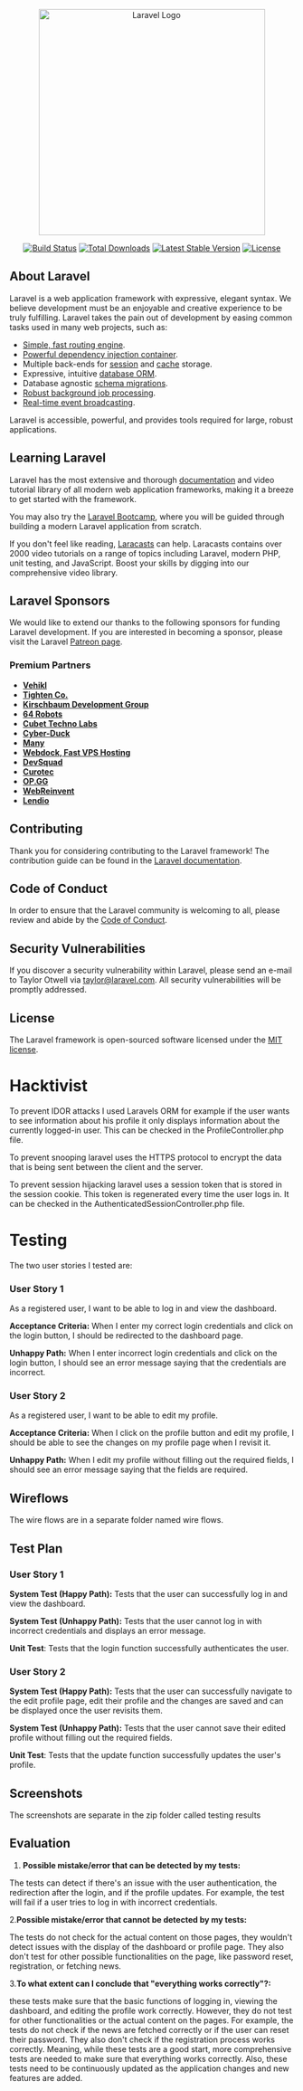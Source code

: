 <p align="center"><a href="https://laravel.com" target="_blank"><img src="https://raw.githubusercontent.com/laravel/art/master/logo-lockup/5%20SVG/2%20CMYK/1%20Full%20Color/laravel-logolockup-cmyk-red.svg" width="400" alt="Laravel Logo"></a></p>

<p align="center">
<a href="https://github.com/laravel/framework/actions"><img src="https://github.com/laravel/framework/workflows/tests/badge.svg" alt="Build Status"></a>
<a href="https://packagist.org/packages/laravel/framework"><img src="https://img.shields.io/packagist/dt/laravel/framework" alt="Total Downloads"></a>
<a href="https://packagist.org/packages/laravel/framework"><img src="https://img.shields.io/packagist/v/laravel/framework" alt="Latest Stable Version"></a>
<a href="https://packagist.org/packages/laravel/framework"><img src="https://img.shields.io/packagist/l/laravel/framework" alt="License"></a>
</p>

## About Laravel

Laravel is a web application framework with expressive, elegant syntax. We believe development must be an enjoyable and creative experience to be truly fulfilling. Laravel takes the pain out of development by easing common tasks used in many web projects, such as:

- [Simple, fast routing engine](https://laravel.com/docs/routing).
- [Powerful dependency injection container](https://laravel.com/docs/container).
- Multiple back-ends for [session](https://laravel.com/docs/session) and [cache](https://laravel.com/docs/cache) storage.
- Expressive, intuitive [database ORM](https://laravel.com/docs/eloquent).
- Database agnostic [schema migrations](https://laravel.com/docs/migrations).
- [Robust background job processing](https://laravel.com/docs/queues).
- [Real-time event broadcasting](https://laravel.com/docs/broadcasting).

Laravel is accessible, powerful, and provides tools required for large, robust applications.

## Learning Laravel

Laravel has the most extensive and thorough [documentation](https://laravel.com/docs) and video tutorial library of all modern web application frameworks, making it a breeze to get started with the framework.

You may also try the [Laravel Bootcamp](https://bootcamp.laravel.com), where you will be guided through building a modern Laravel application from scratch.

If you don't feel like reading, [Laracasts](https://laracasts.com) can help. Laracasts contains over 2000 video tutorials on a range of topics including Laravel, modern PHP, unit testing, and JavaScript. Boost your skills by digging into our comprehensive video library.

## Laravel Sponsors

We would like to extend our thanks to the following sponsors for funding Laravel development. If you are interested in becoming a sponsor, please visit the Laravel [Patreon page](https://patreon.com/taylorotwell).

### Premium Partners

- **[Vehikl](https://vehikl.com/)**
- **[Tighten Co.](https://tighten.co)**
- **[Kirschbaum Development Group](https://kirschbaumdevelopment.com)**
- **[64 Robots](https://64robots.com)**
- **[Cubet Techno Labs](https://cubettech.com)**
- **[Cyber-Duck](https://cyber-duck.co.uk)**
- **[Many](https://www.many.co.uk)**
- **[Webdock, Fast VPS Hosting](https://www.webdock.io/en)**
- **[DevSquad](https://devsquad.com)**
- **[Curotec](https://www.curotec.com/services/technologies/laravel/)**
- **[OP.GG](https://op.gg)**
- **[WebReinvent](https://webreinvent.com/?utm_source=laravel&utm_medium=github&utm_campaign=patreon-sponsors)**
- **[Lendio](https://lendio.com)**

## Contributing

Thank you for considering contributing to the Laravel framework! The contribution guide can be found in the [Laravel documentation](https://laravel.com/docs/contributions).

## Code of Conduct

In order to ensure that the Laravel community is welcoming to all, please review and abide by the [Code of Conduct](https://laravel.com/docs/contributions#code-of-conduct).

## Security Vulnerabilities

If you discover a security vulnerability within Laravel, please send an e-mail to Taylor Otwell via [taylor@laravel.com](mailto:taylor@laravel.com). All security vulnerabilities will be promptly addressed.

## License

The Laravel framework is open-sourced software licensed under the [MIT license](https://opensource.org/licenses/MIT).


# Hacktivist

To prevent IDOR attacks I used Laravels ORM for example if the user wants to see information about his profile it only displays information
about the currently logged-in user. This can be checked in the ProfileController.php file. 

To prevent snooping laravel uses the HTTPS protocol to encrypt the data that is being sent between the client and the server.

To prevent session hijacking laravel uses a session token that is stored in the session cookie. This token is regenerated every time the user logs in. It can be checked in the AuthenticatedSessionController.php file.

# Testing

The two user stories I tested are:

### User Story 1

As a registered user, I want to be able to log in and view the dashboard.

**Acceptance Criteria:** When I enter my correct login credentials and click on the login button,
I should be redirected to the dashboard page.

**Unhappy Path:** When I enter incorrect login credentials and click on the login button,
I should see an error message saying that the credentials are incorrect.

### User Story 2

As a registered user, I want to be able to edit my profile.

**Acceptance Criteria:** When I click on the profile button and edit my profile,
I should be able to see the changes on my profile page when I revisit it.

**Unhappy Path:** When I edit my profile without filling out the required fields,
I should see an error message saying that the fields are required.

## Wireflows

The wire flows are in a separate folder named wire flows.

## Test Plan

### User Story 1

**System Test (Happy Path):** Tests that the user can successfully log in and view the dashboard.

**System Test (Unhappy Path):** Tests that the user cannot log in with incorrect credentials and displays
an error message.

**Unit Test**: Tests that the login function successfully authenticates the user.

### User Story 2

**System Test (Happy Path):** Tests that the user can successfully navigate to the edit profile page, edit their profile
and the changes are saved and can be displayed once the user revisits them.

**System Test (Unhappy Path):** Tests that the user cannot save their edited profile without filling out the required fields.

**Unit Test**: Tests that the update function successfully updates the user's profile.

## Screenshots

The screenshots are separate in the zip folder called testing results

## Evaluation

1. **Possible mistake/error that can be detected by my tests:**
    
The tests can detect if there's an issue with the user authentication, the 
redirection after the login, and if the profile updates. For example, the test will fail if a
user tries to log in with incorrect credentials.

2.**Possible mistake/error that cannot be detected by my tests:**
    
The tests do not check for the actual content on those pages, they wouldn't detect issues
        with the display of the dashboard or profile page. They also don't test for other possible
        functionalities on the page, like password reset, registration, or fetching news.

3.**To what extent can I conclude that "everything works correctly"?:**
    
these tests make sure that the basic functions of logging in, viewing the dashboard, and 
editing the profile work correctly. However, they do not test for other functionalities
        or the actual content on the pages. For example, the tests do not check if the news
        are fetched correctly or if the user can reset their password. They also don't check
if the registration process works correctly. Meaning, while these tests are a good start, more
comprehensive tests are needed to make sure that everything works correctly. Also, these tests need to
be continuously updated as the application changes and new features are added.
